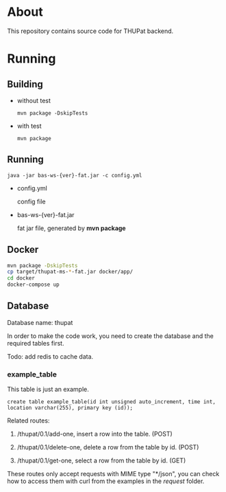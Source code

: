 # About

This repository contains source code for THUPat backend.

# Running

## Building

- without test

  ```shell
  mvn package -DskipTests
  ```

- with test

  ```shell
  mvn package
  ```

## Running

```shell
java -jar bas-ws-{ver}-fat.jar -c config.yml
```

- config.yml

  config file

- bas-ws-{ver}-fat.jar

  fat jar file, generated by **mvn package**

## Docker

```bash
mvn package -DskipTests
cp target/thupat-ms-*-fat.jar docker/app/
cd docker
docker-compose up
```

## Database

Database name: thupat

In order to make the code work, you need to create the database and the required tables first.

Todo: add redis to cache data.

### example_table

This table is just an example.

```mysql
create table example_table(id int unsigned auto_increment, time int, location varchar(255), primary key (id));
```

Related routes:

1. /thupat/0.1/add-one, insert a row into the table. (POST)

2. /thupat/0.1/delete-one, delete a row from the table by id. (POST)
3. /thupat/0.1/get-one, select a row from the table by id. (GET)

These routes only accept requests with MIME type "*/json", you can check how to access them with curl from the examples in the *request* folder.